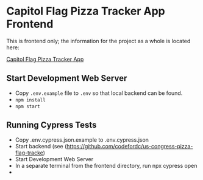 # Capitol Flag Pizza Tracker App Frontend

This is frontend only; the information for the project as a whole is located here:

[Capitol Flag Pizza Tracker App](https://github.com/codefordc/us-congress-pizza-flag-tracker)

## Start Development Web Server

- Copy  `.env.example` file to `.env` so that local backend can be found.
- `npm install`
- `npm start`

## Running Cypress Tests
- Copy .env.cypress.json.example to .env.cypress.json
- Start backend (see (https://github.com/codefordc/us-congress-pizza-flag-tracke)
- Start Development Web Server
- In a separate terminal from the frontend directory, run npx cypress open
- 
